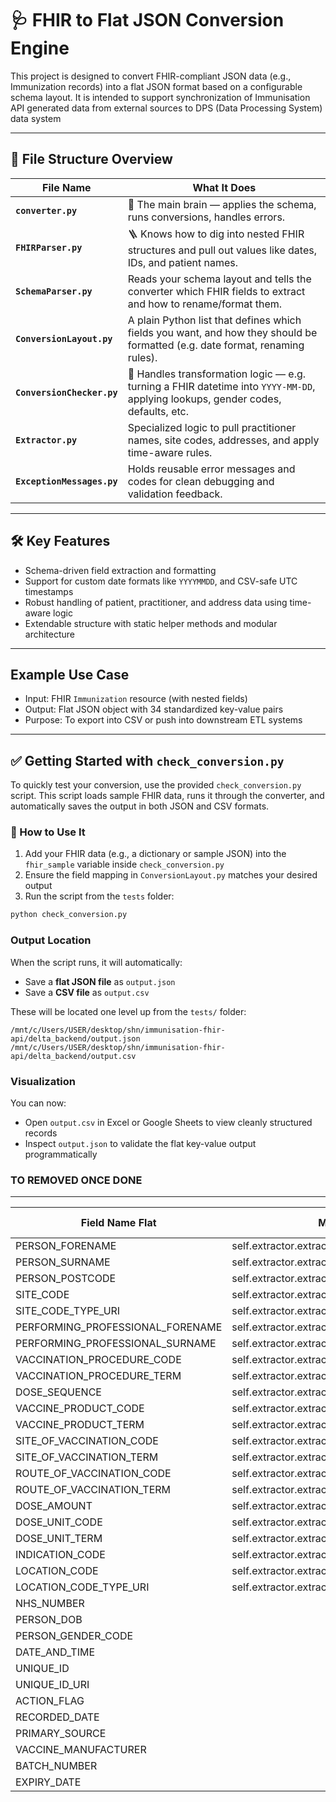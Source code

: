 # 🩺 FHIR to Flat JSON Conversion Engine

This project is designed to convert FHIR-compliant JSON data (e.g., Immunization records) into a flat JSON format based on a configurable schema layout. It is intended to support synchronization of Immunisation API generated data from external sources to DPS (Data Processing System) data system

---

## 📁 File Structure Overview

| File Name              | What It Does |
|------------------------|---------------|
| **`converter.py`**     | 🧠 The main brain — applies the schema, runs conversions, handles errors. |
| **`FHIRParser.py`**    | 🪜 Knows how to dig into nested FHIR structures and pull out values like dates, IDs, and patient names. |
| **`SchemaParser.py`**  | Reads your schema layout and tells the converter which FHIR fields to extract and how to rename/format them. |
| **`ConversionLayout.py`** | A plain Python list that defines which fields you want, and how they should be formatted (e.g. date format, renaming rules). |
| **`ConversionChecker.py`** | 🔧 Handles transformation logic — e.g. turning a FHIR datetime into `YYYY-MM-DD`, applying lookups, gender codes, defaults, etc. |
| **`Extractor.py`**     | Specialized logic to pull practitioner names, site codes, addresses, and apply time-aware rules. |
| **`ExceptionMessages.py`** | Holds reusable error messages and codes for clean debugging and validation feedback. |

---


## 🛠️ Key Features

- Schema-driven field extraction and formatting
- Support for custom date formats like `YYYYMMDD`, and CSV-safe UTC timestamps
- Robust handling of patient, practitioner, and address data using time-aware logic
- Extendable structure with static helper methods and modular architecture

---

## Example Use Case

- Input: FHIR `Immunization` resource (with nested fields)
- Output: Flat JSON object with 34 standardized key-value pairs
- Purpose: To export into CSV or push into downstream ETL systems

---

## ✅ Getting Started with `check_conversion.py`

To quickly test your conversion, use the provided `check_conversion.py` script.
This script loads sample FHIR data, runs it through the converter, and automatically saves the output in both JSON and CSV formats.

### 🔄 How to Use It

1. Add your FHIR data (e.g., a dictionary or sample JSON) into the `fhir_sample` variable inside `check_conversion.py`
2. Ensure the field mapping in `ConversionLayout.py` matches your desired output
3. Run the script from the `tests` folder:

```bash
python check_conversion.py
```

### Output Location
When the script runs, it will automatically:
- Save a **flat JSON file** as `output.json`
- Save a **CSV file** as `output.csv`

These will be located one level up from the `tests/` folder:

```
/mnt/c/Users/USER/desktop/shn/immunisation-fhir-api/delta_backend/output.json
/mnt/c/Users/USER/desktop/shn/immunisation-fhir-api/delta_backend/output.csv
```

### Visualization
You can now:
- Open `output.csv` in Excel or Google Sheets to view cleanly structured records
- Inspect `output.json` to validate the flat key-value output programmatically

### TO REMOVED ONCE DONE
---
| Field Name Flat                        | Method Used                                       | Unit Tests |
|----------------------------------------|---------------------------------------------------|------------|
| PERSON_FORENAME                        | self.extractor.extract_person_forename            | ✅         |
| PERSON_SURNAME                         | self.extractor.extract_person_surname             | ✅         |
| PERSON_POSTCODE                        | self.extractor.extract_valid_address              | ✅         |
| SITE_CODE                              | self.extractor.extract_site_code                  | ✅         |
| SITE_CODE_TYPE_URI                     | self.extractor.extract_site_code_type_uri         | ✅         |
| PERFORMING_PROFESSIONAL_FORENAME       | self.extractor.extract_practitioner_forename      | ✅         |
| PERFORMING_PROFESSIONAL_SURNAME        | self.extractor.extract_practitioner_surname       | ✅         |
| VACCINATION_PROCEDURE_CODE             | self.extractor.extract_vaccination_procedure_code | ✅         |
| VACCINATION_PROCEDURE_TERM             | self.extractor.extract_vaccination_procedure_term | ✅         |
| DOSE_SEQUENCE                          | self.extractor.extract_dose_sequence              | ✅         |
| VACCINE_PRODUCT_CODE                   | self.extractor.extract_vaccine_product_code       | ✅         |
| VACCINE_PRODUCT_TERM                   | self.extractor.extract_vaccine_product_term       | ✅         |
| SITE_OF_VACCINATION_CODE               | self.extractor.extract_site_of_vaccination_code   | ✅         |
| SITE_OF_VACCINATION_TERM               | self.extractor.extract_site_of_vaccination_term   | ✅         |
| ROUTE_OF_VACCINATION_CODE              | self.extractor.extract_route_of_vaccination_code  | ✅         |
| ROUTE_OF_VACCINATION_TERM              | self.extractor.extract_route_of_vaccination_term  | ✅         |
| DOSE_AMOUNT                            | self.extractor.extract_dose_amount                | ✅         |
| DOSE_UNIT_CODE                         | self.extractor.extract_dose_unit_code             | ✅         |
| DOSE_UNIT_TERM                         | self.extractor.extract_dose_unit_term             | ✅         |
| INDICATION_CODE                        | self.extractor.extract_indication_code            | ✅         |
| LOCATION_CODE                          | self.extractor.extract_location_code              | ✅         |
| LOCATION_CODE_TYPE_URI                 | self.extractor.extract_location_code_type_uri     | ✅         |
| NHS_NUMBER                             |                                                   |            |
| PERSON_DOB                             |                                                   |            |
| PERSON_GENDER_CODE                     |                                                   |            |
| DATE_AND_TIME                          |                                                   |            |
| UNIQUE_ID                              |                                                   |            |
| UNIQUE_ID_URI                          |                                                   |            |
| ACTION_FLAG                            |                                                   |            |
| RECORDED_DATE                          |                                                   |            |
| PRIMARY_SOURCE                         |                                                   |            |
| VACCINE_MANUFACTURER                   |                                                   |            |
| BATCH_NUMBER                           |                                                   |            |
| EXPIRY_DATE                            |                                                   |            |
